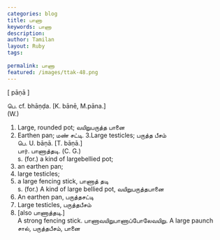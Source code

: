 ```yaml
---
categories: blog
title: பாணா
keywords: பாணா
description: 
author: Tamilan
layout: Ruby
tags: 
 
permalink: பாணா
featured: /images/ttak-48.png
---
```

  
[ pāṇā ]  
  
பெ. cf. bhāṇḍa. [K. bānē, M.pāna.]  
(W.)  
1. Large, rounded pot; வயிறுபருத்த பானை  
2. Earthen pan; மண் சட்டி. 3.Large testicles; பருத்த பீசம்  
பெ. U. bāṇā. [T. bāṇā.]  
பார். பாணாத்தடி. (C. G.)  
s. (for.) a kind of largebellied pot;  
2. an earthen pan;  
3. large testicles;  
4. a large fencing stick, பாணாத் தடி  
s. (for.) A kind of large bellied pot, வயிறுபருத்தபானை  
2. An earthen pan, பருத்தசட்டி  
3. Large testicles, பருத்தபீசம்  
4. [also பாணாத்தடி.]  
A strong fencing stick. பாணாவயிறுபாணாப்போலேவயிறு. A large paunch  
சால், பருத்தபீசம், பானை